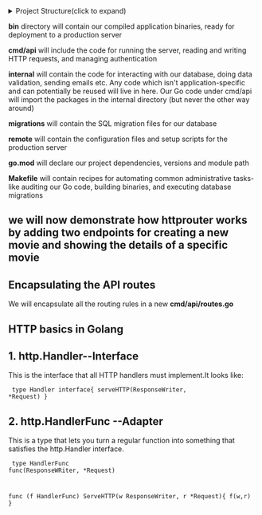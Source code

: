 
<details>
<summary> Project Structure(click to expand)</summary>
<pre><code>
greenlight-api/
├── bin/                # Compiled application binaries (production-ready)
├── cmd/api/            # Application entry point (main.go) and HTTP server setup
├── internal/           # Core app logic: DB, validation, services, etc.
├── migrations/         # SQL migration scripts
├── remote/             # Production deployment scripts/configs
├── go.mod              # Module definition and dependencies
├── Makefile            # Automation tasks: build, migrate, lint, etc.
└── README.md           # Project documentation
</code></pre>
</details>


**bin**  directory will contain our compiled application binaries, ready for deployment to a production server


**cmd/api** will include the code for running the server, reading and writing HTTP requests, and managing authentication

**internal** will contain the code for interacting with our database, doing data validation, sending emails etc. Any code which isn't application-specific and can potentially be reused will live in here. Our Go code under cmd/api will import the packages in the internal directory (but never the other way around)

**migrations** will contain the SQL migration files for our database

**remote** will contain the configuration files and setup scripts for the production server

**go.mod** will declare our project dependencies, versions and module path

**Makefile** will contain recipes for automating common administrative tasks- like auditing our Go code, building binaries, and executing database migrations

## we will now demonstrate how httprouter works by adding two endpoints for creating a new movie and showing the details of a specific movie


## Encapsulating the API routes
We will encapsulate all the routing rules in a new **cmd/api/routes.go**

## HTTP basics in Golang
## 1. http.Handler--Interface

This is the interface that all HTTP handlers must implement.It looks like:
<code><pre>
type Handler interface{
    serveHTTP(ResponseWriter, *Request)
}
</pre></code>

## 2. http.HandlerFunc --Adapter
This is a type that lets you turn a regular function into something that satisfies the http.Handler interface.
<code><pre>
type HandlerFunc func(ResponseWRiter, *Request)

func (f HandlerFunc) ServeHTTP(w ResponseWriter, r *Request){
    f(w,r)
}
</pre></code>


